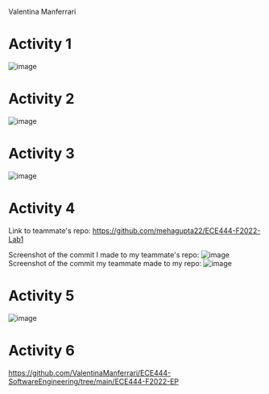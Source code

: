 Valentina Manferrari

# Activity 1
![image](https://user-images.githubusercontent.com/57778780/190696172-ccad93b3-c07c-427c-b967-9be432ccf617.png)
# Activity 2
![image](https://user-images.githubusercontent.com/57778780/190701745-747a2a1f-0e90-492b-85d6-29165ac3a4a9.png)
# Activity 3
![image](https://user-images.githubusercontent.com/57778780/190706456-b1032be3-2eb5-4dfc-85b8-21218189f1b7.png)
# Activity 4
Link to teammate's repo: https://github.com/mehagupta22/ECE444-F2022-Lab1

Screenshot of the commit I made to my teammate's repo:
![image](https://user-images.githubusercontent.com/57778780/190708867-46bb65f6-c800-4021-9447-adf6f1547474.png)
Screenshot of the commit my teammate made to my repo:
![image](https://user-images.githubusercontent.com/57778780/190709565-da2392dd-fc7a-4e08-b5a4-ad49192921c0.png)
# Activity 5
![image](https://user-images.githubusercontent.com/57778780/190915016-cf332741-1f9a-4ed3-948b-57fdad83484e.png)
# Activity 6
https://github.com/ValentinaManferrari/ECE444-SoftwareEngineering/tree/main/ECE444-F2022-EP

